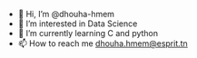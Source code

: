- 👋 Hi, I’m @dhouha-hmem
- 👀 I’m interested in Data Science
- 🌱 I’m currently learning C and python
- 📫 How to reach me dhouha.hmem@esprit.tn

<!---
dhouha-hmem/dhouha-hmem is a ✨ special ✨ repository because its `README.md` (this file) appears on your GitHub profile.
You can click the Preview link to take a look at your changes.
--->
